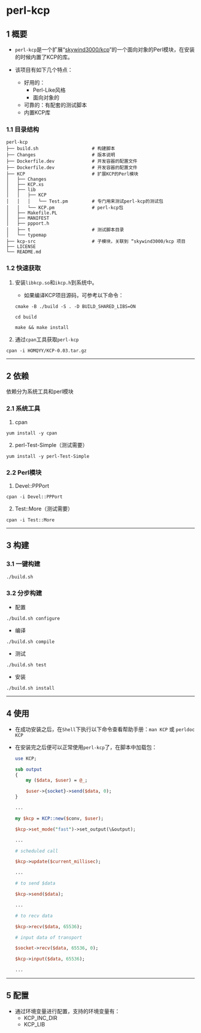 # perl-kcp

## 1 概要

- `perl-kcp`是一个扩展“[skywind3000/kcp](https://github.com/skywind3000/kcp)”的一个面向对象的Perl模块，在安装的时候内置了KCP的库。

- 该项目有如下几个特点：
    - 好用的：
        - Perl-Like风格
        - 面向对象的
    - 可靠的：有配套的测试脚本
    - 内置KCP库

### 1.1 目录结构

```
perl-kcp
├── build.sh                    # 构建脚本
├── Changes                     # 版本说明
├── Dockerfile.dev              # 开发容器的配置文件
├── Dockerfile.dev              # 开发容器的配置文件
├── KCP                         # 扩展KCP的Perl模块
│   ├── Changes
│   ├── KCP.xs
│   ├── lib
│   │   ├── KCP
│   │   │   └── Test.pm         # 专门用来测试perl-kcp的测试包
│   │   └── KCP.pm              # perl-kcp包
│   ├── Makefile.PL
│   ├── MANIFEST
│   ├── ppport.h
│   ├── t                       # 测试脚本目录
│   └── typemap
├── kcp-src                     # 子模块，关联到 “skywind3000/kcp 项目
├── LICENSE
└── README.md
```

### 1.2 快速获取

1. 安装`libkcp.so`和`ikcp.h`到系统中。
    - 如果编译KCP项目源码，可参考以下命令：

    ```
    cmake -B ./build -S . -D BUILD_SHARED_LIBS=ON

    cd build

    make && make install
    ```
2.  通过`cpan`工具获取`perl-kcp`

```
cpan -i HOMQYY/KCP-0.03.tar.gz
```

---

## 2 依赖

依赖分为系统工具和perl模块

### 2.1 系统工具

1. cpan

```
yum install -y cpan
```

2. perl-Test-Simple（测试需要）

```
yum install -y perl-Test-Simple
```

### 2.2 Perl模块

1. Devel::PPPort

```
cpan -i Devel::PPPort
```

2. Test::More（测试需要）

```
cpan -i Test::More
```

---

## 3 构建

### 3.1 一键构建

```
./build.sh
```

### 3.2 分步构建

- 配置

```
./build.sh configure
```

- 编译

```
./build.sh compile
```

- 测试

```
./build.sh test
```

- 安装

```
./build.sh install
```

---

## 4 使用

- 在成功安装之后，在`Shell`下执行以下命令查看帮助手册：`man KCP` 或 `perldoc KCP`

- 在安装完之后便可以正常使用`perl-kcp`了，在脚本中加载包：

    ```perl
    use KCP;

    sub output
    {
        my ($data, $user) = @_;

        $user->{socket}->send($data, 0);
    }

    ...

    my $kcp = KCP::new($conv, $user);

    $kcp->set_mode("fast")->set_output(\&output);

    ...

    # scheduled call

    $kcp->update($current_millisec);

    ...

    # to send $data

    $kcp->send($data);
    
    ...

    # to recv data

    $kcp->recv($data, 65536);

    # input data of transport

    $socket->recv($data, 65536, 0);

    $kcp->input($data, 65536);

    ...
    ```

---

## 5 配置

- 通过环境变量进行配置，支持的环境变量有：
    - KCP_INC_DIR
    - KCP_LIB